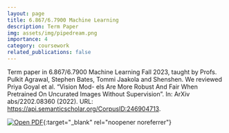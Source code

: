 ```yaml
---
layout: page
title: 6.867/6.7900 Machine Learning
description: Term Paper
img: assets/img/pipedream.png
importance: 4
category: coursework
related_publications: false
---
```


Term paper in 6.867/6.7900 Machine Learning Fall 2023, taught by Profs. Pulkit Agrawal, Stephen Bates, Tommi Jaakola and Shenshen. We reviewed Priya Goyal et al. “Vision Mod-
els Are More Robust And Fair When Pretrained On Uncurated Images Without Supervision”. In: ArXiv abs/2202.08360 (2022). URL: https://api.semanticscholar.org/CorpusID:246904713.

[![Open PDF](https://img.icons8.com/color/48/000000/pdf-2.png)](/assets/pdf/6_7900_Term_Paper.pdf){:target="_blank" rel="noopener noreferrer"}
